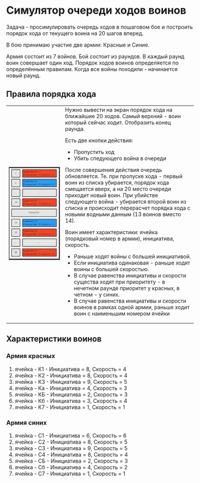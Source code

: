 # Симулятор очереди ходов воинов

Задача - просимулировать очередь ходов в пошаговом бое и построить порядок хода от текущего воина на 20 шагов вперед.

В бою принимаю участие две армии: Красные и Синие.

Армия состоит из 7 войнов. Бой состоит из раундов. В каждый раунд воин совершает один ход.
Порядок ходов воинов определяется по определённым правилам. Когда все войны походили - начинается новый раунд.

## Правила порядка хода

<table cellpadding="0" cellspacing="0" border="0">
<tr>
<td width="30%" style="border: none!important;"><img src=".github/example.png" alt="пример"></td>
<td style="border: none!important;">
Нужно вывести на экран порядок хода на ближайшие 20 ходов. Самый
верхний - воин который сейчас ходит. Отобразить конец раунда.

Есть две кнопки действия:
- Пропустить ход
- Убить спедующего война в очереди

После совершения действия очередь обновляется. Те. при пропуске хода - первый воин из списка убирается, порядок хода смещается вверх, а на 20 место очереди приходит новый воин. При убийстве следующего война - убирается второй воин из списка и происходит перерасчет порядка хода с новыми водными данным (13 воинов вместо 14).

Воин имеет характеристики: ячейка (порядковый номер в армии), инициатива, скорость.
- Раньше ходят войны с большей инициативой.
- Если инициатива одинаковая - раньше ходят воины с большей скоростью.
- В случае равенства инициативы и скорости существа ходят при приоритету - в нечетном раунде приоритет у красных, в четном - у синих.
- В случае равенства инициативы и скорости воинов в рамках одной армии, раньше ходит воин с наименьшим номером ячейки
</td>
</tr>
</table>

## Характеристики воинов

### Армия красных

1. ячейка - К1 - Инициатива = 8, Скорость = 4
2. ячейка - К2 - Инициатива = 8, Скорость = 4
3. ячейка - КЗ - Инициатива = 9, Скорость = 5
4. ячейка - Ка - Инициатива = 4, Скорость = 3
5. ячейка - КБ - Инициатива = 2, Скорость = 3
6. ячейка - Кб - Инициатива = 3, Скорость = 4
7. ячейка - К7 - Инициатива = 1, Скорость = 1

### Армия синих

1. ячейка - С1 - Инициатива = 6, Скорость = 6
2. ячейка - С2 - Инициатива = 8, Скорость = 5
3. ячейка - СЗ - Инициатива = 9, Скорость = 5
4. ячейка - С4 - Инициатива = 8, Скорость = 4
5. ячейка - СБ - Инициатива = 2, Скорость = 3
6. ячейка - Сб - Инициатива = 4, Скорость = 2
7. ячейка - С7 - Инициатива = 1, Скорость = 1


